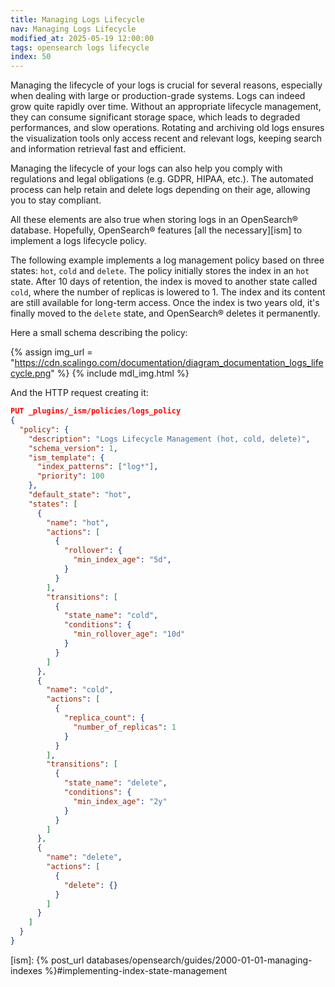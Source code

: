 ```yaml
---
title: Managing Logs Lifecycle
nav: Managing Logs Lifecycle
modified_at: 2025-05-19 12:00:00
tags: opensearch logs lifecycle
index: 50
---
```



Managing the lifecycle of your logs is crucial for several reasons, especially
when dealing with large or production-grade systems. Logs can indeed grow quite
rapidly over time. Without an appropriate lifecycle management, they can
consume significant storage space, which leads to degraded performances, and
slow operations. Rotating and archiving old logs ensures the visualization
tools only access recent and relevant logs, keeping search and information
retrieval fast and efficient.

Managing the lifecycle of your logs can also help you comply with regulations
and legal obligations (e.g. GDPR, HIPAA, etc.). The automated process can help
retain and delete logs depending on their age, allowing you to stay compliant.

All these elements are also true when storing logs in an OpenSearch® database.
Hopefully, OpenSearch® features [all the necessary][ism] to implement a logs
lifecycle policy.

The following example implements a log management policy based on three states:
`hot`, `cold` and `delete`. The policy initially stores the index in an `hot`
state. After 10 days of retention, the index is moved to another state called
`cold`, where the number of replicas is lowered to 1. The index and its content
are still available for long-term access. Once the index is two years old, it's
finally moved to the `delete` state, and OpenSearch® deletes it permanently.

Here a small schema describing the policy:

{% assign img_url = "https://cdn.scalingo.com/documentation/diagram_documentation_logs_lifecycle.png" %}
{% include mdl_img.html %}

And the HTTP request creating it:

```json
PUT _plugins/_ism/policies/logs_policy
{
  "policy": {
    "description": "Logs Lifecycle Management (hot, cold, delete)",
    "schema_version": 1,
    "ism_template": {
      "index_patterns": ["log*"],
      "priority": 100
    },
    "default_state": "hot",
    "states": [
      {
        "name": "hot",
        "actions": [
          {
            "rollover": {
              "min_index_age": "5d",
            }
          }
        ],
        "transitions": [
          {
            "state_name": "cold",
            "conditions": {
              "min_rollover_age": "10d"
            }
          }
        ]
      },
      {
        "name": "cold",
        "actions": [
          {
            "replica_count": {
              "number_of_replicas": 1
            }
          }
        ],
        "transitions": [
          {
            "state_name": "delete",
            "conditions": {
              "min_index_age": "2y"
            }
          }
        ]
      },
      {
        "name": "delete",
        "actions": [
          {
            "delete": {}
          }
        ]
      }
    ]
  }
}
```


[ism]: {% post_url databases/opensearch/guides/2000-01-01-managing-indexes %}#implementing-index-state-management
